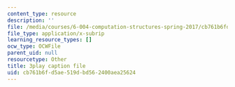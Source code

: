 ```yaml
---
content_type: resource
description: ''
file: /media/courses/6-004-computation-structures-spring-2017/cb761b6fd5ae519dbd562400aea25624_Um6UH_PRJ4k.vtt
file_type: application/x-subrip
learning_resource_types: []
ocw_type: OCWFile
parent_uid: null
resourcetype: Other
title: 3play caption file
uid: cb761b6f-d5ae-519d-bd56-2400aea25624
---
```

